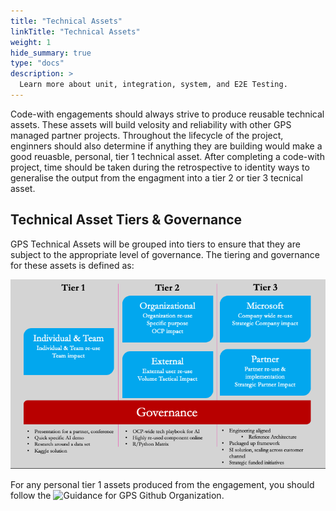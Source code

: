 ```yaml
---
title: "Technical Assets"
linkTitle: "Technical Assets"
weight: 1
hide_summary: true
type: "docs"
description: >
  Learn more about unit, integration, system, and E2E Testing.
---
```

Code-with engagements should always strive to produce reusable technical assets. These assets will build velosity and reliability with other GPS managed partner projects. Throughout the lifecycle of the project, enginners should also determine if anything they are building would make a good reuasble, personal, tier 1 technical asset.  After completing a code-with project, time should be taken during the retrospective to identity ways to generalise the output from the engagment into a tier 2 or tier 3 tecnical asset.

## Technical Asset Tiers & Governance
GPS Technical Assets will be grouped into tiers to ensure that they are subject to the appropriate level of governance. The tiering and governance for these assets is defined as:

![Technical Asset Tiers](/technical-assets.png)

For any personal tier 1 assets produced from the engagement, you should follow the ![Guidance for GPS Github Organization](https://microsoft-my.sharepoint.com/:p:/p/anfrankl/EcsJVTEOJsBJnUYnbIMrKUcBeT05N2NTWzssTL7fe_jWgQ?e=0k9I8E).

